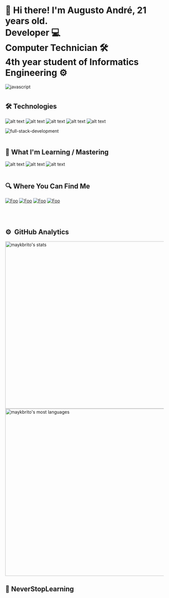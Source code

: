 # 👋 Hi there! I'm Augusto André, 21 years old.<br />Developer 💻<br />Computer Technician 🛠️<br />4th year student of Informatics Engineering ⚙️

![javascript](https://user-images.githubusercontent.com/66078558/144392810-8532960d-cc45-4c22-9ec2-a1b4112b15fd.gif)
#
## 🛠 Technologies



![alt text](https://img.shields.io/badge/JavaScript-F7DF1E?style=for-the-badge&logo=javascript&logoColor=black)
![alt text](https://img.shields.io/badge/HTML5-E34F26?style=for-the-badge&logo=html5&logoColor=white) 
![alt text](https://img.shields.io/badge/CSS3-1572B6?style=for-the-badge&logo=css3&logoColor=white) 
![alt text](https://img.shields.io/badge/GitHub-000000?style=for-the-badge&logo=github&logoColor=white)
![alt text](https://img.shields.io/badge/SQL-00758F?style=for-the-badge&logo=mysql&logoColor=white)

![full-stack-development](https://user-images.githubusercontent.com/66078558/144394516-90321964-32ac-489b-8652-957ae7f5ce04.gif)
<br><br>



## 📖 What I'm Learning / Mastering
![alt text](https://img.shields.io/badge/Node.Js-004E00?style=for-the-badge&logo=node.js&logoColor=white)
![alt text](https://img.shields.io/badge/React.JS-000000?style=for-the-badge&logo=react&logoColor=white)
![alt text](https://img.shields.io/badge/ReactNative-000000?style=for-the-badge&logo=react&logoColor=white)
<br><br>

## 🔍 Where You Can Find Me

[![Foo](https://img.shields.io/badge/LinkedIn-0077B5?style=for-the-badge&logo=linkedin&logoColor=white)](https://www.linkedin.com/in/augusto-andré-780217208/) [![Foo](https://img.shields.io/badge/Facebook-000000?style=for-the-badge&logo=facebook&logoColor=0077B5)](https://www.facebook.com/fano.andre/) 
[![Foo](https://img.shields.io/badge/WhatsApp-25D366?style=for-the-badge&logo=whatsapp&logoColor=white)](https://wa.me/+244941914208)
[![Foo](https://img.shields.io/badge/fanoandre@gmail.com-db4a39?style=for-the-badge&logo=gmail&logoColor=white)]()


<br><br>

## ⚙️ &nbsp;GitHub Analytics

<p align="left">
<img width="530em" src="https://github-readme-stats.vercel.app/api?username=augustoandre&show_icons=true&theme=vision-friendly-dark" alt="maykbrito's stats"/>
<img width="530em" src="https://github-readme-stats.vercel.app/api/top-langs/?username=augustoandre&layout=compact&theme=vision-friendly-dark" alt="maykbrito's most languages"/>
</p>
 
## 🚀 NeverStopLearning
